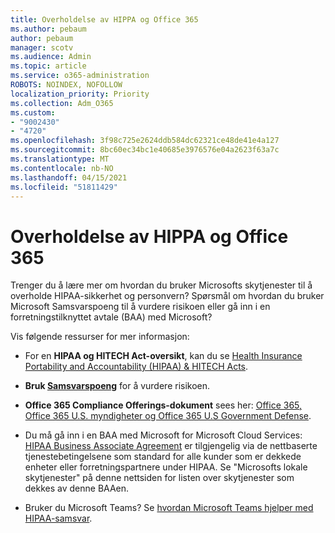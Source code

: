 ```yaml
---
title: Overholdelse av HIPPA og Office 365
ms.author: pebaum
author: pebaum
manager: scotv
ms.audience: Admin
ms.topic: article
ms.service: o365-administration
ROBOTS: NOINDEX, NOFOLLOW
localization_priority: Priority
ms.collection: Adm_O365
ms.custom:
- "9002430"
- "4720"
ms.openlocfilehash: 3f98c725e2624ddb584dc62321ce48de41e4a127
ms.sourcegitcommit: 8bc60ec34bc1e40685e3976576e04a2623f63a7c
ms.translationtype: MT
ms.contentlocale: nb-NO
ms.lasthandoff: 04/15/2021
ms.locfileid: "51811429"
---
```

# <a name="hippa-compliance-and-office-365"></a>Overholdelse av HIPPA og Office 365

Trenger du å lære mer om hvordan du bruker Microsofts skytjenester til å overholde HIPAA-sikkerhet og personvern?  Spørsmål om hvordan du bruker Microsoft Samsvarspoeng til å vurdere risikoen eller gå inn i en forretningstilknyttet avtale (BAA) med Microsoft?  

Vis følgende ressurser for mer informasjon:

- For en **HIPAA og HITECH Act-oversikt**, kan du se [Health Insurance Portability and Accountability (HIPAA) & HITECH Acts](https://docs.microsoft.com/microsoft-365/compliance/offering-hipaa-hitech?view=o365-worldwide).

- **Bruk [Samsvarspoeng](https://docs.microsoft.com/microsoft-365/compliance/offering-hipaa-hitech?view=o365-worldwide#use-microsoft-compliance-score-to-assess-your-risk)** for å vurdere risikoen.

- **Office 365 Compliance Offerings-dokument** sees her: [Office 365, Office 365 U.S. myndigheter og Office 365 U.S Government Defense](https://go.microsoft.com/fwlink/p/?LinkID=2077751).

- Du må gå inn i en BAA med Microsoft for Microsoft Cloud Services: [HIPAA Business Associate Agreement](https://aka.ms/BAA) er tilgjengelig via de nettbaserte tjenestebetingelsene som standard for alle kunder som er dekkede enheter eller forretningspartnere under HIPAA. Se "Microsofts lokale skytjenester" på denne nettsiden for listen over skytjenester som dekkes av denne BAAen.

- Bruker du Microsoft Teams? Se [hvordan Microsoft Teams hjelper med HIPAA-samsvar](https://www.microsoft.com/microsoft-365/blog/2019/04/30/white-paper-microsoft-teams-healthcare-providers-hipaa-compliance/).
